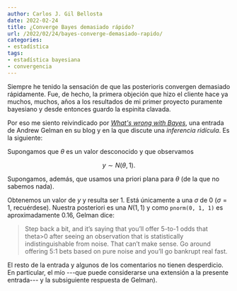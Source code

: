 ```yaml
---
author: Carlos J. Gil Bellosta
date: 2022-02-24
title: ¿Converge Bayes demasiado rápido?
url: /2022/02/24/bayes-converge-demasiado-rapido/
categories:
- estadística
tags:
- estadística bayesiana
- convergencia
---
```


Siempre he tenido la sensación de que las posterioris convergen demasiado rápidamente. Fue, de hecho, la primera objeción que hizo el cliente hace ya muchos, muchos, años a los resultados de mi primer proyecto puramente bayesiano y desde entonces guardo la espinita clavada.

Por eso me siento reivindicado por [_What's wrong with Bayes_](https://statmodeling.stat.columbia.edu/2019/12/03/whats-wrong-with-bayes/), una entrada de Andrew Gelman en su blog y en la que discute una _inferencia ridícula_. Es la siguiente:

Supongamos que $\theta$ es un valor desconocido y que observamos

$$y \sim N(\theta, 1).$$

Supongamos, además, que usamos una priori plana para $\theta$ (de la que no sabemos nada).

Obtenemos un valor de $y$ y resulta ser 1. Está únicamente a una $\sigma$ de 0 ($\sigma = 1$, recuérdese). Nuestra posteriori es una $N(1, 1)$ y como `pnorm(0, 1, 1)` es aproximadamente 0.16, Gelman dice:

> Step back a bit, and it’s saying that you’ll offer 5-to-1 odds that theta>0 after seeing an observation that is statistically indistinguishable from noise. That can’t make sense. Go around offering 5:1 bets based on pure noise and you’ll go bankrupt real fast.

El resto de la entrada y algunos de los comentarios no tienen desperdicio. En particular, el mío ---que puede considerarse una extensión a la presente entrada--- y la subsiguiente respuesta de Gelman).



